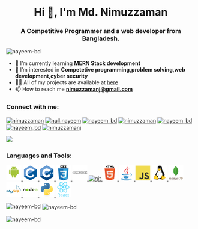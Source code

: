 <h1 align="center">Hi 👋, I'm Md. Nimuzzaman</h1>
<h3 align="center">A Competitive Programmer and a web developer from Bangladesh.</h3>

<p align="left"> <img src="https://komarev.com/ghpvc/?username=nayeem-bd&label=Profile%20views&color=0e75b6&style=flat" alt="nayeem-bd" /> </p>

- 🌱 I’m currently learning **MERN Stack development**
- 👀 I’m interested in **Competetive programming,problem solving,web development,cyber security**
- 👨‍💻 All of my projects are available at <a href="https://github.com/nayeem-bd?tab=repositories">here</a>
- 📫 How to reach me **nimuzzamanj@gmail.com**

<h3 align="left">Connect with me:</h3>
<p align="left">
<a href="https://linkedin.com/in/nimuzzaman" target="blank"><img align="center" src="https://raw.githubusercontent.com/rahuldkjain/github-profile-readme-generator/master/src/images/icons/Social/linked-in-alt.svg" alt="nimuzzaman" height="30" width="40" /></a>
<a href="https://fb.com/null.nayeem" target="blank"><img align="center" src="https://raw.githubusercontent.com/rahuldkjain/github-profile-readme-generator/master/src/images/icons/Social/facebook.svg" alt="null.nayeem" height="30" width="40" /></a>
<a href="https://www.codechef.com/users/nayeem_bd" target="blank"><img align="center" src="https://cdn.jsdelivr.net/npm/simple-icons@3.1.0/icons/codechef.svg" alt="nayeem_bd" height="30" width="40" /></a>
<a href="https://www.hackerrank.com/nimuzzaman" target="blank"><img align="center" src="https://raw.githubusercontent.com/rahuldkjain/github-profile-readme-generator/master/src/images/icons/Social/hackerrank.svg" alt="nimuzzaman" height="30" width="40" /></a>
<a href="https://codeforces.com/profile/nayeem_bd" target="blank"><img align="center" src="https://raw.githubusercontent.com/rahuldkjain/github-profile-readme-generator/master/src/images/icons/Social/codeforces.svg" alt="nayeem_bd" height="30" width="40" /></a>
<a href="https://www.leetcode.com/nayeem_bd" target="blank"><img align="center" src="https://raw.githubusercontent.com/rahuldkjain/github-profile-readme-generator/master/src/images/icons/Social/leet-code.svg" alt="nayeem_bd" height="30" width="40" /></a>
<a href="https://auth.geeksforgeeks.org/user/nimuzzamanj" target="blank"><img align="center" src="https://raw.githubusercontent.com/rahuldkjain/github-profile-readme-generator/master/src/images/icons/Social/geeks-for-geeks.svg" alt="nimuzzamanj" height="30" width="40" /></a>
</p>

<img src="https://user-images.githubusercontent.com/73097560/115834477-dbab4500-a447-11eb-908a-139a6edaec5c.gif"><br>

<h3 align="left">Languages and Tools:</h3>
<p align="left"> <a href="https://developer.android.com" target="_blank" rel="noreferrer"> <img src="https://raw.githubusercontent.com/devicons/devicon/master/icons/android/android-original-wordmark.svg" alt="android" width="40" height="40"/> </a> <a href="https://www.cprogramming.com/" target="_blank" rel="noreferrer"> <img src="https://raw.githubusercontent.com/devicons/devicon/master/icons/c/c-original.svg" alt="c" width="40" height="40"/> </a> <a href="https://www.w3schools.com/cpp/" target="_blank" rel="noreferrer"> <img src="https://raw.githubusercontent.com/devicons/devicon/master/icons/cplusplus/cplusplus-original.svg" alt="cplusplus" width="40" height="40"/> </a> <a href="https://www.w3schools.com/css/" target="_blank" rel="noreferrer"> <img src="https://raw.githubusercontent.com/devicons/devicon/master/icons/css3/css3-original-wordmark.svg" alt="css3" width="40" height="40"/> </a> <a href="https://expressjs.com" target="_blank" rel="noreferrer"> <img src="https://raw.githubusercontent.com/devicons/devicon/master/icons/express/express-original-wordmark.svg" alt="express" width="40" height="40"/> </a> <a href="https://git-scm.com/" target="_blank" rel="noreferrer"> <img src="https://www.vectorlogo.zone/logos/git-scm/git-scm-icon.svg" alt="git" width="40" height="40"/> </a> <a href="https://www.w3.org/html/" target="_blank" rel="noreferrer"> <img src="https://raw.githubusercontent.com/devicons/devicon/master/icons/html5/html5-original-wordmark.svg" alt="html5" width="40" height="40"/> </a> <a href="https://www.java.com" target="_blank" rel="noreferrer"> <img src="https://raw.githubusercontent.com/devicons/devicon/master/icons/java/java-original.svg" alt="java" width="40" height="40"/> </a> <a href="https://developer.mozilla.org/en-US/docs/Web/JavaScript" target="_blank" rel="noreferrer"> <img src="https://raw.githubusercontent.com/devicons/devicon/master/icons/javascript/javascript-original.svg" alt="javascript" width="40" height="40"/> </a> <a href="https://www.linux.org/" target="_blank" rel="noreferrer"> <img src="https://raw.githubusercontent.com/devicons/devicon/master/icons/linux/linux-original.svg" alt="linux" width="40" height="40"/> </a> <a href="https://www.mongodb.com/" target="_blank" rel="noreferrer"> <img src="https://raw.githubusercontent.com/devicons/devicon/master/icons/mongodb/mongodb-original-wordmark.svg" alt="mongodb" width="40" height="40"/> </a> <a href="https://www.mysql.com/" target="_blank" rel="noreferrer"> <img src="https://raw.githubusercontent.com/devicons/devicon/master/icons/mysql/mysql-original-wordmark.svg" alt="mysql" width="40" height="40"/> </a> <a href="https://nodejs.org" target="_blank" rel="noreferrer"> <img src="https://raw.githubusercontent.com/devicons/devicon/master/icons/nodejs/nodejs-original-wordmark.svg" alt="nodejs" width="40" height="40"/> </a> <a href="https://www.python.org" target="_blank" rel="noreferrer"> <img src="https://raw.githubusercontent.com/devicons/devicon/master/icons/python/python-original.svg" alt="python" width="40" height="40"/> </a> <a href="https://reactjs.org/" target="_blank" rel="noreferrer"> <img src="https://raw.githubusercontent.com/devicons/devicon/master/icons/react/react-original-wordmark.svg" alt="react" width="40" height="40"/> </a> </p>

<p><img align="left" src="https://github-readme-stats.vercel.app/api/top-langs?username=nayeem-bd&show_icons=true&locale=en&layout=compact" alt="nayeem-bd" /></p>

<p>&nbsp;<img align="center" src="https://github-readme-stats.vercel.app/api?username=nayeem-bd&show_icons=true&locale=en" alt="nayeem-bd" /></p>

<p><img align="center" src="https://github-readme-streak-stats.herokuapp.com/?user=nayeem-bd&" alt="nayeem-bd" /></p>
